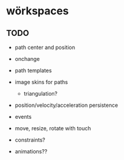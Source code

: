 # wörkspaces

## TODO

- path center and position
- onchange
- path templates
- image skins for paths
  - triangulation?
- position/velocity/acceleration persistence
- events
- move, resize, rotate with touch

- constraints?

- animations??
